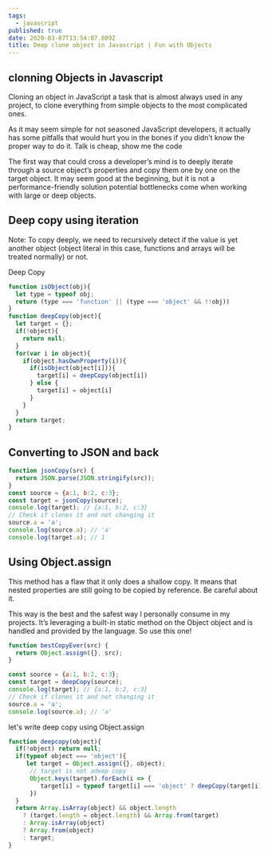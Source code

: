 ```yaml
---
tags:
  - javascript
published: true
date: 2020-03-07T13:54:07.809Z
title: Deep clone object in Javascript | Fun with Objects
---
```


## clonning Objects in Javascript

Cloning an object in JavaScript a task that is almost always used in any project, to clone everything from simple objects to the most complicated ones.

As it may seem simple for not seasoned JavaScript developers, it actually has some pitfalls that would hurt you in the bones if you didn’t know the proper way to do it.
Talk is cheap, show me the code

The first way that could cross a developer’s mind is to deeply iterate through a source object’s properties and copy them one by one on the target object. It may seem good at the beginning, but it is not a performance-friendly solution potential bottlenecks come when working with large or deep objects.

Deep copy using iteration
--------------------------

Note: To copy deeply, we need to recursively detect if the value is yet another object (object literal in this case, functions and arrays will be treated normally) or not.

Deep Copy 

```javascript
function isObject(obj){
  let type = typeof obj;
  return (type === 'function' || (type === 'object' && !!obj))
}
function deepCopy(object){
  let target = {};
  if(!object){
    return null;
  }
  for(var i in object){
    if(object.hasOwnProperty(i)){
      if(isObject(object[i])){
        target[i] = deepCopy(object[i])
      } else {
        target[i] = object[i]
      }
    }
  }
  return target;
}
```
Converting to JSON and back
---------------------------
```javascript
function jsonCopy(src) {
  return JSON.parse(JSON.stringify(src));
}
const source = {a:1, b:2, c:3};
const target = jsonCopy(source);
console.log(target); // {a:1, b:2, c:3}
// Check if clones it and not changing it
source.a = 'a';
console.log(source.a); // 'a'
console.log(target.a); // 1
```
Using Object.assign
--------------------

This method has a flaw that it only does a shallow copy. It means that nested properties are still going to be copied by reference. Be careful about it.

This way is the best and the safest way I personally consume in my projects. It’s leveraging a built-in static method on the Object object and is handled and provided by the language. So use this one!

```javascript
function bestCopyEver(src) {
  return Object.assign({}, src);
}

const source = {a:1, b:2, c:3};
const target = deepCopy(source);
console.log(target); // {a:1, b:2, c:3}
// Check if clones it and not changing it
source.a = 'a';
console.log(source.a); // 'a'
```

let's write deep copy using Object.assign

```javascript 
function deepcopy(object){
  if(!object) return null;
  if(typeof object === 'object'){
     let target = Object.assign({}, object);
      // target is not adeep copy
      Object.keys(target).forEach(i => {
         target[i] = typeof target[i] === 'object' ? deepCopy(target[i]) : target[i]
      })
  }
  return Array.isArray(object) && object.length
    ? (target.length = object.length) && Array.from(target)
    : Array.isArray(object)
    ? Array.from(object)
    : target;
}
```


